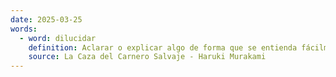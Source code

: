 ```yaml
---
date: 2025-03-25
words:
  - word: dilucidar
    definition: Aclarar o explicar algo de forma que se entienda fácilmente.
    source: La Caza del Carnero Salvaje - Haruki Murakami 
---
```

